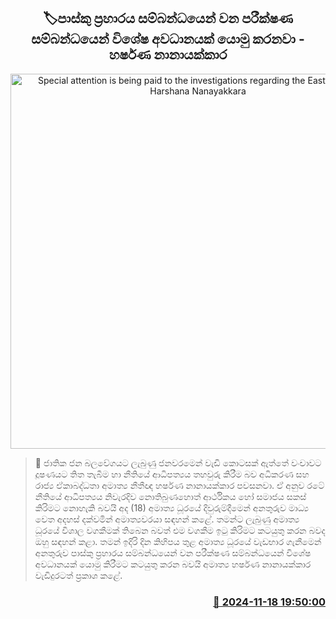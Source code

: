 <p align='center'><b><h2 align='center' title='Special attention is being paid to the investigations regarding the Easter attack - Harshana Nanayakkara'>🏷පාස්කු ප්‍රහාරය සම්බන්ධයෙන් වන පරීක්ෂණ සම්බන්ධයෙන් විශේෂ අවධානයක් යොමු කරනවා - හර්ෂණ නානායක්කාර</h2></b></p>
<p align='center'><img src='https://helakuru.sgp1.cdn.digitaloceanspaces.com/esana/images/lib/harshana-nanayakkara-voice-cut.jpg' width='600' alt='Special attention is being paid to the investigations regarding the Easter attack - Harshana Nanayakkara'></p>

>📝 ජාතික ජන බලවේගයට ලැබුණු ජනවරමෙන් වැඩි කොටසක් ඇත්තේ වංචාවට දූෂණයට තිත තැබීම හා නීතියේ ​ආධිපත්‍ය​ය තහවුරු කිරීම බව අධිකරණ සහ රාජ්‍ය ඒකාබද්ධතා අමාත්‍ය නීතීඥ හර්ෂණ නානායක්කාර පවසනවා.
ඒ අනුව රටේ නීතියේ ​ආධිපත්‍ය​ය නිවැරදිව නොතිබු​ණහොත් ආර්ථිකය හෝ සමාජය සකස් කිරිමට නොහැකි බවයි අද (18) අමාත්‍ය ධූරයේ දිවුරුම්දීමෙන් අනතුරුව මාධ්‍ය වෙත අදහස් දක්වමින් අමාත්‍යවරයා සඳහන් කළේ.
තමන්ට ලැබුණු අමාත්‍ය ධූරයේ විශාල වගකීමක් තිබෙන බවත් එම වගකීම ඉටු කිරිමට කටයුතු කරන බවද ඔහු සඳහන් කළා.
තමන් ඉදිරි දින කිහිපය තුළ අමාත්‍ය ධූරයේ වැඩභාර ගැනීමෙන් අනතුරුව පාස්කු ප්‍රහාරය සම්බන්ධයෙන් වන පරීක්ෂණ සම්බන්ධයෙන් විශේෂ අවධානයක් යොමු කිරීමට කටයුතු කරන බවයි අමාත්‍ය හර්ෂණ නානායක්කාර වැඩිදුරටත් ප්‍රකාශ කළේ. 


<h3 align='right'><a href='https://www.helakuru.lk/esana/p/105192/'>📅 2024-11-18 19:50:00</a></h3>
